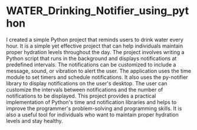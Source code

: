 # WATER_Drinking_Notifier_using_python
I created a simple Python project that reminds users to drink water every hour.
It is a simple yet effective project that can help individuals maintain proper hydration levels throughout the day.
The project involves writing a Python script that runs in the background and displays notifications at predefined intervals. The notifications can be customized to include a message, sound, or vibration to alert the user.
The application uses the time module to set timers and schedule notifications. It also uses the py-notifier library to display notifications on the user's desktop. The user can customize the intervals between notifications and the number of notifications to be displayed.
This project provides a practical implementation of Python's time and notification libraries and helps to improve the programmer's problem-solving and programming skills. It is also a useful tool for individuals who want to maintain proper hydration levels and stay healthy.
